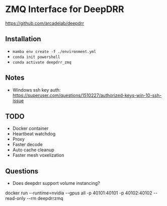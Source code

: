# ZMQ Interface for DeepDRR

https://github.com/arcadelab/deepdrr

## Installation
- `mamba env create -f ./environment.yml`
- `conda init powershell`
- `conda activate deepdrr_zmq`

## Notes
- Windows ssh key auth: https://superuser.com/questions/1510227/authorized-keys-win-10-ssh-issue

## TODO
<!-- - Auto tool loader -->
<!-- - Allow recreate projector -->
<!-- - Cache volumes -->
<!-- - Manager -->
- Docker container
- Heartbeat watchdog
- Proxy
- Faster decode
- Auto cache cleanup
- Faster mesh voxelization


## Questions
- Does deepdrr support volume instancing?

docker run --runtime=nvidia --gpus all -p 40101:40101 -p 40102:40102 --read-only --rm deepdrrzmq